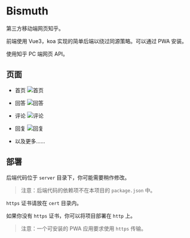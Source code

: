 # Bismuth

第三方移动端网页知乎。

前端使用 Vue3，koa 实现的简单后端以绕过同源策略。可以通过 PWA 安装。

使用知乎 PC 端网页 API。

## 页面

- 首页
  ![首页](./screenshot/首页.jpg)

- 回答
  ![回答](./screenshot/回答.jpg)

- 评论
  ![评论](./screenshot/评论.jpg)

- 回复
  ![回复](./screenshot/回复.jpg)

- 以及更多……

## 部署

后端代码位于 `server` 目录下，你可能需要稍作修改。

> 注意：后端代码的依赖项不在本项目的 `package.json` 中。

`https` 证书请放在 `cert` 目录内。

如果你没有 `https` 证书，你可以将项目部署在 `http` 上。

> 注意：一个可安装的 PWA 应用要求使用 `https` 传输。
